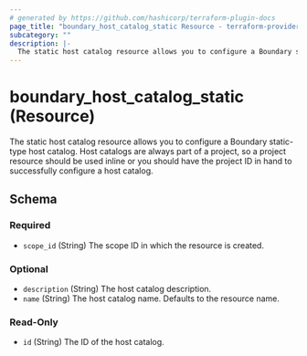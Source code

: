```yaml
---
# generated by https://github.com/hashicorp/terraform-plugin-docs
page_title: "boundary_host_catalog_static Resource - terraform-provider-boundary"
subcategory: ""
description: |-
  The static host catalog resource allows you to configure a Boundary static-type host catalog. Host catalogs are always part of a project, so a project resource should be used inline or you should have the project ID in hand to successfully configure a host catalog.
---
```


# boundary_host_catalog_static (Resource)

The static host catalog resource allows you to configure a Boundary static-type host catalog. Host catalogs are always part of a project, so a project resource should be used inline or you should have the project ID in hand to successfully configure a host catalog.



<!-- schema generated by tfplugindocs -->
## Schema

### Required

- `scope_id` (String) The scope ID in which the resource is created.

### Optional

- `description` (String) The host catalog description.
- `name` (String) The host catalog name. Defaults to the resource name.

### Read-Only

- `id` (String) The ID of the host catalog.


